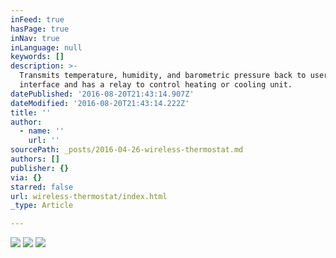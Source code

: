 ```yaml
---
inFeed: true
hasPage: true
inNav: true
inLanguage: null
keywords: []
description: >-
  Transmits temperature, humidity, and barometric pressure back to user
  interface and has a relay to control heating or cooling unit.
datePublished: '2016-08-20T21:43:14.907Z'
dateModified: '2016-08-20T21:43:14.222Z'
title: ''
author:
  - name: ''
    url: ''
sourcePath: _posts/2016-04-26-wireless-thermostat.md
authors: []
publisher: {}
via: {}
starred: false
url: wireless-thermostat/index.html
_type: Article

---
```

![](https://the-grid-user-content.s3-us-west-2.amazonaws.com/adafe9fa-91a0-4b36-9d6e-29e6767945bd.jpg)
![](https://the-grid-user-content.s3-us-west-2.amazonaws.com/b05a5f7c-0e00-4aad-b7a1-87cbd5277e66.jpg)
![](https://the-grid-user-content.s3-us-west-2.amazonaws.com/a2f022f4-247e-4531-bd49-a8f2cd9151bd.jpg)